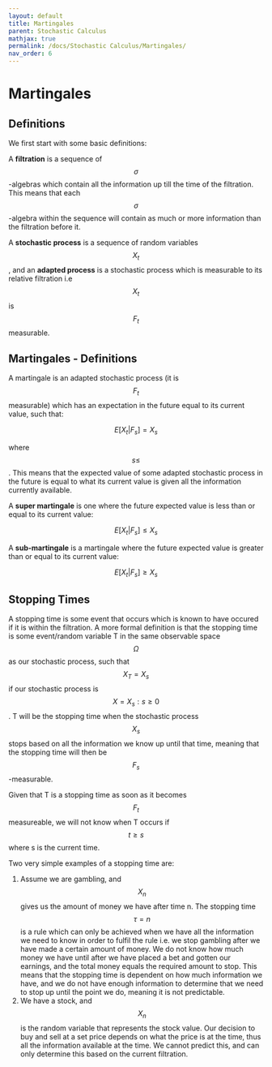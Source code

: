 ```yaml
---
layout: default
title: Martingales
parent: Stochastic Calculus
mathjax: true
permalink: /docs/Stochastic Calculus/Martingales/
nav_order: 6
---
```

# Martingales
## Definitions
We first start with some basic definitions:

A **filtration** is a sequence of $$\sigma$$-algebras which contain all the information up till the time of the filtration. This means that each $$\sigma$$-algebra within the sequence will contain as much or more information than the filtration before it.

A **stochastic process** is a sequence of random variables $$X_t$$, and an **adapted process** is a stochastic process which is measurable to its relative filtration i.e $$X_t$$ is $$F_t$$ measurable. 

## Martingales - Definitions
A martingale is an adapted stochastic process (it is $$F_t$$ measurable) which has an expectation in the future equal to its current value, such that:

$$E[X_t|F_s] = X_s$$

where $$s\leq$$. This means that the expected value of some adapted stochastic process in the future is equal to what its current value is given all the information currently available.

A **super martingale** is one where the future expected value is less than or equal to its current value:

$$E[X_t|F_s] \leq X_s$$

A **sub-martingale** is a martingale where the future expected value is greater than or equal to its current value:

$$E[X_t|F_s] \geq X_s$$

## Stopping Times
A stopping time is some event that occurs which is known to have occured if it is within the filtration. A more formal definition is that the stopping time is some event/random variable T in the same observable space $$\Omega$$ as our stochastic process, such that $$X_T = X_s$$ if our stochastic process is $$X = {X_s: s\geq 0}$$. T will be the stopping time when the stochastic process $$X_s$$ stops based on all the information we know up until that time, meaning that the stopping time will then be $$F_s$$-measurable.

Given that T is a stopping time as soon as it becomes $$F_t$$ measureable, we will not know when T occurs if $$t \geq s$$ where s is the current time.

Two very simple examples of a stopping time are:

1. Assume we are gambling, and $$X_n$$ gives us the amount of money we have after time n. The stopping time $$\tau = n$$ is a rule which can only be achieved when we have all the information we need to know in order to fulfil the rule i.e. we stop gambling after we have made a certain amount of money. We do not know how much money we have until after we have placed a bet and gotten our earnings, and the total money equals the required amount to stop. This means that the stopping time is dependent on how much information we have, and we do not have enough information to determine that we need to stop up until the point we do, meaning it is not predictable.
2. We have a stock, and $$X_n$$ is the random variable that represents the stock value. Our decision to buy and sell at a set price depends on what the price is at the time, thus all the information available at the time. We cannot predict this, and can only determine this based on the current filtration.


